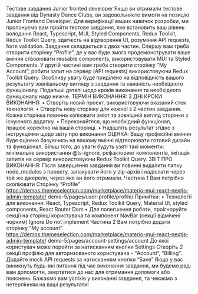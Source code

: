 Тестове завдання Junior fronted developer Якщо ви отримали тестове завдання від
Dynasty Dance Clubs, ви задовольняєте вимоги на позицію Junior Frontend
Developer. Для верифікації ваших навичок розробки, ми пропонуємо вам пройти
тестове завдання, яке встановить ваш рівень володіння React, Typescript, MUI,
Styled Components, Redux Toolkit, Redux Toolkit Query, здатність на відтворення
UI, розуміння API requests, form validation. Завдання складається з двох частин.
Спершу вам треба створити сторінку “Profile”, де у вас буде змога
продемонструвати ваше вміння створювати reusable components, використовувати MUI
та Styled Components. У другій частині вам треба створити сторінку “My Account”,
робити запит на сервер (API requests) використовуючи Redux Toolkit Query.
Особливу увагу буде приділено на відповідність вашого результату зовнішньому
вигляду з завдання та наявність необхідного функціоналу. Подальші деталі щодо
кроків виконання та необхідного функціоналу надо нижче. ТЕРМІН ВИКОНАННЯ: 3 ДНІ
КРОКИ ВИКОНАННЯ: • Створіть новий проект, використовуючи вказаний стек
технологій. • Створіть нову сторінку для кожної з 2 частин завдання. Кожна
сторінка повинна копіювати зміст та зовнішній вигляд сторінки з існуючого
додатку. • Переконайтеся, що необхідний функціонал, працює коректно на вашій
сторінці. • Надішліть результат згідно з інструкціями щодо звіту про виконання
ОЦІНКА: Вашу професійні вміння буде оцінено базуючись на вашому вмінні
відтворювати готовий дизайн та функціонал. Більш того, до уваги будуть узяті
такі моменти: мінімальне використання @ts-ignore, рефакторинг компонентів,
імітація запитів на сервер використовуючи Redux Toolkit Query. ЗВІТ ПРО
ВИКОНАННЯ: Після завершення завдання ви повинні видалити папку node_modules з
проекту, запакувати його у zip-архів і надіслати через той же джерело, через яке
ви його отримали. Частина 1 Вам потрібно скопіювати Сторінку “Profile"
https://demos.themeselection.com/marketplace/materio-mui-react-nextjs-admin-template/
demo-5/pages/user-profile/profile/ Примітки: • Технології для виконання: React,
Typescript, Redux Toolkit Query, Material UI, styled components, React Router
Dom • Для полегшення роботи, проігноруйте секції на сторінці користувача та
компонент NavBar (секції відмічені чорним) Ignore Do not implement Частина 2 Вам
потрібно додати сторінку “My account”.
https://demos.themeselection.com/marketplace/materio-mui-react-nextjs-admin-template/
demo-5/pages/account-settings/account До якої користувач може перейти за
натисканням кнопки Settings Створіть 2 секції профілю для авторизованого
користувача - “Account”, “Billing”. Додайте mock API requests за натисканням
кнопки “Save” Якщо у вас виникнуть будь-які питання під час виконання завдання,
ми будемо раді вам допомогти, звертатися до нас для отримання допомоги або
пояснень. Бажаємо вам успіхів у виконанні завдання, та чекаємо з нетерпінням на
ваші результати!
